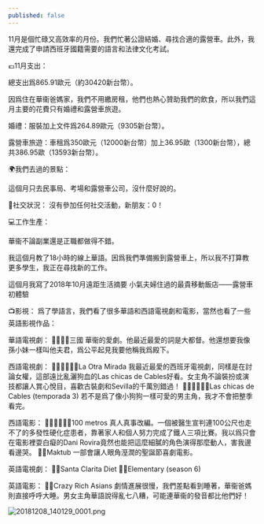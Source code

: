 ```yaml
---
published: false
---
```

11月是個忙碌又高效率的月份。我們忙著公證結婚、尋找合適的露營車。此外，我還完成了申請西班牙國籍需要的語言和法律文化考試。

💶11月支出：

總支出爲865.91歐元（約30420新台幣）。

因爲住在華衞爸媽家，我們不用繳房租，他們也熱心贊助我們的飲食，所以我們這月主要的花費只有婚禮和露營車旅遊。

婚禮：服裝加上文件爲264.89歐元（9305新台幣）。

露營車旅遊：車租爲350歐元（12000新台幣）加上36.95歐（1300新台幣），總共386.95歐（13593新台幣）。

🌍我們去過的景點：

這個月只去民事局、考場和露營車公司，沒什麼好說的。

🍻社交狀況：
沒有參加任何社交活動，新朋友：0！

💻工作生產：

華衞不論副業還是正職都做得不錯。

我這個月教了18小時的線上華語。因爲我們準備搬到露營車上，所以我不打算教更多學生，我正在尋找新的工作。

這個月我寫了2018年10月遠距生活摘要 小氣夫婦住過的最貴移動飯店——露營車初體驗

📺影視：
爲了學語言，我們看了很多華語和西語電視劇和電影，當然也看了一些英語影視作品：

華語電視劇：
👍🏽👍🏽三國
華衞的愛劇。他最近最愛的詞是大都督。他還想要我像孫小妹一樣叫他夫君，爲公平起見我要他稱我爲殿下。

西語電視劇：
👍🏽👍🏽👍🏽La Otra Mirada
我最近最愛的西班牙電視劇，同樣是在討論女權，這部遠比亂灑狗血的Las chicas de Cables好看。女主角不論裝扮或演技都讓人賞心悅目，喜歡古裝劇和Sevilla的千萬別錯過！
👎🏽👎🏽👎🏽Las chicas de Cables (temporada 3)
若不是爲了像小狗狗一樣可愛的男主角，我才不會把整季看完。

西語電影：
👍🏽👍🏽👍🏽100 metros
真人真事改編。一個被醫生宣判連100公尺也走不了的多發性硬化症患者，靠著家人和個人努力完成了鐵人三項比賽。我以爲只會在電影裡耍白癡的Dani Rovira竟然也能把這麼細膩的角色演得那麼動人，害我邊看邊哭。
👍🏽Maktub
一部會讓人眼角溼潤的聖誕節喜劇電影。

英語電視劇：
👍🏽Santa Clarita Diet 
👍🏽Elementary (season 6)

英語電影：
👎🏽Crazy Rich Asians
劇情進展很慢，我們差點看到睡著，華衞爸媽則直接呼呼大睡。男女主角華語說得亂七八糟，可能連華衞的發音都比他們好！

![20181208_140129_0001.png]({{site.baseurl}}/images/20181208_140129_0001.png)

